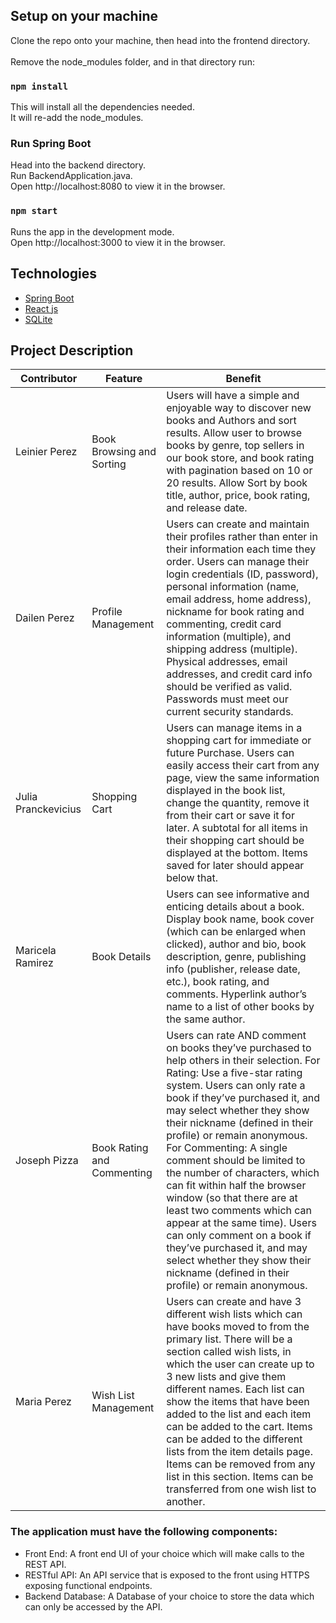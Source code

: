 ## Setup on your machine

Clone the repo onto your machine, then head into the frontend directory.<br />  
Remove the node_modules folder, and in that directory run:

### `npm install`

This will install all the dependencies needed.<br />
It will re-add the node_modules.

### Run Spring Boot

Head into the backend directory.<br />
Run BackendApplication.java.<br />
Open http://localhost:8080 to view it in the browser.

### `npm start`

Runs the app in the development mode.<br />
Open http://localhost:3000 to view it in the browser.

## Technologies

- [Spring Boot](https://spring.io/projects/spring-boot)
- [React js](https://reactjs.org/)
- [SQLite ](https://www.sqlite.org/index.html)

## Project Description

| Contributor         | Feature                    | Benefit                                                                                                                                                                                                                                                                                                                                                                                                                                                                                                                                                                                                                                                     |
| ------------------- | -------------------------- | ----------------------------------------------------------------------------------------------------------------------------------------------------------------------------------------------------------------------------------------------------------------------------------------------------------------------------------------------------------------------------------------------------------------------------------------------------------------------------------------------------------------------------------------------------------------------------------------------------------------------------------------------------------- |
| Leinier Perez       | Book Browsing and Sorting  | Users will have a simple and enjoyable way to discover new books and Authors and sort results. Allow user to browse books by genre, top sellers in our book store, and book rating with pagination based on 10 or 20 results. Allow Sort by book title, author, price, book rating, and release date.                                                                                                                                                                                                                                                                                                                                                       |
| Dailen Perez        | Profile Management         | Users can create and maintain their profiles rather than enter in their information each time they order. Users can manage their login credentials (ID, password), personal information (name, email address, home address), nickname for book rating and commenting, credit card information (multiple), and shipping address (multiple). Physical addresses, email addresses, and credit card info should be verified as valid. Passwords must meet our current security standards.                                                                                                                                                                       |
| Julia Pranckevicius | Shopping Cart              | Users can manage items in a shopping cart for immediate or future Purchase. Users can easily access their cart from any page, view the same information displayed in the book list, change the quantity, remove it from their cart or save it for later. A subtotal for all items in their shopping cart should be displayed at the bottom. Items saved for later should appear below that.                                                                                                                                                                                                                                                                 |
| Maricela Ramirez    | Book Details               | Users can see informative and enticing details about a book. Display book name, book cover (which can be enlarged when clicked), author and bio, book description, genre, publishing info (publisher, release date, etc.), book rating, and comments. Hyperlink author’s name to a list of other books by the same author.                                                                                                                                                                                                                                                                                                                                  |
| Joseph Pizza        | Book Rating and Commenting | Users can rate AND comment on books they’ve purchased to help others in their selection. For Rating: Use a five-star rating system. Users can only rate a book if they’ve purchased it, and may select whether they show their nickname (defined in their profile) or remain anonymous. For Commenting: A single comment should be limited to the number of characters, which can fit within half the browser window (so that there are at least two comments which can appear at the same time). Users can only comment on a book if they’ve purchased it, and may select whether they show their nickname (defined in their profile) or remain anonymous. |
| Maria Perez         | Wish List Management       | Users can create and have 3 different wish lists which can have books moved to from the primary list. There will be a section called wish lists, in which the user can create up to 3 new lists and give them different names. Each list can show the items that have been added to the list and each item can be added to the cart. Items can be added to the different lists from the item details page. Items can be removed from any list in this section. Items can be transferred from one wish list to another.                                                                                                                                      |

### The application must have the following components:

- Front End: A front end UI of your choice which will make calls to the REST API.
- RESTful API: An API service that is exposed to the front using HTTPS exposing functional endpoints.
- Backend Database: A Database of your choice to store the data which can only be accessed by the API.
